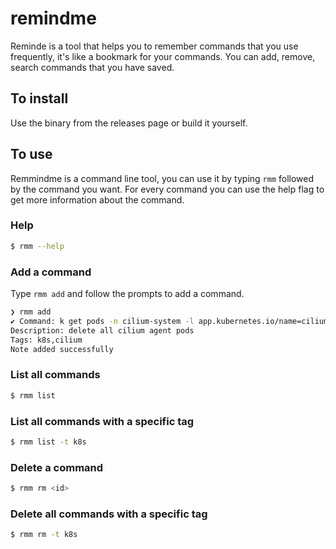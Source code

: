 # remindme
Reminde is a tool that helps you to remember commands that you use frequently, it's like a bookmark for your commands.
You can add, remove, search commands that you have saved.

## To install

Use the binary from the releases page or build it yourself.

## To use

Remmindme is a command line tool, you can use it by typing `rmm` followed by the command you want.
For every command you can use the help flag to get more information about the command.

### Help

```sh
$ rmm --help
```

### Add a command

Type `rmm add` and follow the prompts to add a command.

```sh
❯ rmm add
✔ Command: k get pods -n cilium-system -l app.kubernetes.io/name=cilium-agent --no-headers | awk '{print $1}' | xargs -I {} kubectl delete pod {} -n cilium-system█
Description: delete all cilium agent pods
Tags: k8s,cilium
Note added successfully
```
### List all commands

```sh
$ rmm list
```

### List all commands with a specific tag

```sh
$ rmm list -t k8s
```

### Delete a command
```sh
$ rmm rm <id>
```

### Delete all commands with a specific tag
```sh
$ rmm rm -t k8s
```
